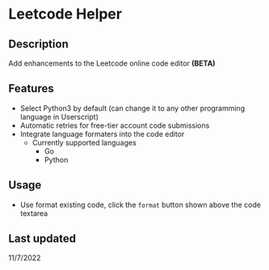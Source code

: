 # Leetcode Helper
## Description

Add enhancements to the Leetcode online code editor **(BETA)**

## Features

* Select Python3 by default (can change it to any other programming language in Userscript)
* Automatic retries for free-tier account code submissions
* Integrate language formaters into the code editor
  * Currently supported languages
    * Go
    * Python

## Usage

* Use format existing code, click the `format` button shown above the code textarea

## Last updated

11/7/2022